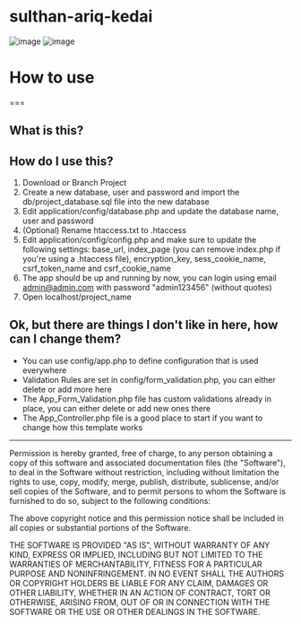 # sulthan-ariq-kedai
![image](https://user-images.githubusercontent.com/58357765/220168268-310a1cc1-9a96-4a18-af2b-25c4b1808bb4.png)
![image](https://user-images.githubusercontent.com/58357765/220168396-82721621-d2e8-469f-8587-9c5f2764a48c.png)


# How to use
===

What is this?
---

How do I use this?
---
1. Download or Branch Project
2. Create a new database, user and password and import the db/project_database.sql file into the new database
3. Edit application/config/database.php and update the database name, user and password
4. (Optional) Rename htaccess.txt to .htaccess
5. Edit application/config/config.php and make sure to update the following settings: base\_url, index\_page (you can remove index.php if you're using a .htaccess file), encryption\_key, sess\_cookie\_name, csrf\_token\_name and csrf\_cookie\_name
6. The app should be up and running by now, you can login using email admin@admin.com with password "admin123456" (without quotes)
7. Open localhost/project_name

Ok, but there are things I don't like in here, how can I change them?
---
- You can use config/app.php to define configuration that is used everywhere
- Validation Rules are set in config/form\_validation.php, you can either delete or add more here
- The App\_Form\_Validation.php file has custom validations already in place, you can either delete or add new ones there
- The App_Controller.php file is a good place to start if you want to change how this template works


---


Permission is hereby granted, free of charge, to any person obtaining a copy of this software and associated documentation files (the "Software"), to deal in the Software without restriction, including without limitation the rights to use, copy, modify, merge, publish, distribute, sublicense, and/or sell copies of the Software, and to permit persons to whom the Software is furnished to do so, subject to the following conditions:

The above copyright notice and this permission notice shall be included in all copies or substantial portions of the Software.

THE SOFTWARE IS PROVIDED "AS IS", WITHOUT WARRANTY OF ANY KIND, EXPRESS OR IMPLIED, INCLUDING BUT NOT LIMITED TO THE WARRANTIES OF MERCHANTABILITY, FITNESS FOR A PARTICULAR PURPOSE AND NONINFRINGEMENT. IN NO EVENT SHALL THE AUTHORS OR COPYRIGHT HOLDERS BE LIABLE FOR ANY CLAIM, DAMAGES OR OTHER LIABILITY, WHETHER IN AN ACTION OF CONTRACT, TORT OR OTHERWISE, ARISING FROM, OUT OF OR IN CONNECTION WITH THE SOFTWARE OR THE USE OR OTHER DEALINGS IN THE SOFTWARE.
